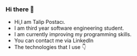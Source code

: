 ### Hi there 👋

- Hi,I am Talip Postacı. 
- I am third year software engineering student.
- I am currently improving my programming skills.
- You can contact me via LinkedIn
- The technologies that I use :point_down:
